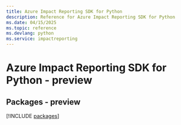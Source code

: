 ```yaml
---
title: Azure Impact Reporting SDK for Python
description: Reference for Azure Impact Reporting SDK for Python
ms.date: 04/15/2025
ms.topic: reference
ms.devlang: python
ms.service: impactreporting
---
```

# Azure Impact Reporting SDK for Python - preview
## Packages - preview
[!INCLUDE [packages](impact-reporting-index.md)]